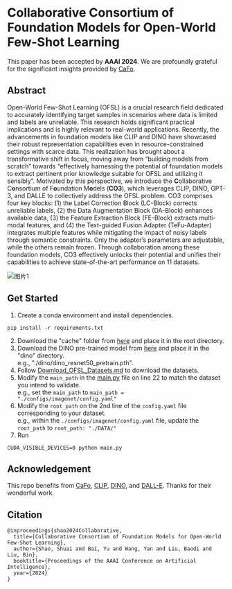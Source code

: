 # Collaborative Consortium of Foundation Models for Open-World Few-Shot Learning
This paper has been accepted by **AAAI 2024**. We are profoundly grateful for the significant insights provided by [CaFo](https://arxiv.org/pdf/2303.02151.pdf).

## Abstract
Open-World Few-Shot Learning (OFSL) is a crucial research field dedicated to accurately identifying target samples in scenarios where data is limited and labels are unreliable. 
This research holds significant practical implications and is highly relevant to real-world applications. 
Recently, the advancements in foundation models like CLIP and DINO have showcased their robust representation capabilities even in resource-constrained settings with scarce data. 
This realization has brought about a transformative shift in focus, moving away from “building models from scratch” towards “effectively harnessing the potential of foundation models to extract pertinent prior knowledge suitable for OFSL and utilizing it sensibly”. 
Motivated by this perspective, we introduce the **C**ollaborative C**o**nsortium of F**o**undation M**o**dels (**CO3**), which leverages CLIP, DINO, GPT-3, and DALLE to collectively address the OFSL problem. CO3 comprises four key blocks: 
(1) the Label Correction Block (LC-Block) corrects unreliable labels, (2) the Data Augmentation Block (DA-Block) enhances available data, 
(3) the Feature Extraction Block (FE-Block) extracts multi-modal features, and (4) the Text-guided Fusion Adapter (TeFu-Adapter) integrates multiple features while mitigating the impact of noisy labels through semantic constraints. 
Only the adapter’s parameters are adjustable, while the others remain frozen.
Through collaboration among these foundation models, CO3 effectively unlocks their potential and unifies their capabilities to achieve state-of-the-art performance on 11 datasets.

![图片1](https://github.com/The-Shuai/CO3/assets/56874070/e6f9854b-5d75-4da9-98fd-9c93fdde7fc2)

## Get Started
1. Create a conda environment and install dependencies.
```
pip install -r requirements.txt
```
2. Download the "cache" folder from [here](https:) and place it in the root directory.
3. Download the DINO pre-trained model from [here](https://dl.fbaipublicfiles.com/dino/dino_resnet50_pretrain/dino_resnet50_pretrain.pth) and place it in the "dino" directory.   
   e.g., "./dino/dino_resnet50_pretrain.pth".
4. Follow [Download_OFSL_Datasets.md](https://github.com/The-Shuai/CO3/blob/main/Download_OFSL_Datasets.md) to download the datasets.
5. Modify the ```main_path``` in the [main.py](https://github.com/The-Shuai/CO3/blob/main/main.py) file on line 22 to match the dataset you intend to validate.      
   e.g., set the ```main_path``` to ```main_path = "./configs/imagenet/config.yaml"```
6. Modify the ```root_path``` on the 2nd line of the ```config.yaml``` file corresponding to your dataset.    
   e.g., within the ```./configs/imagenet/config.yaml``` file, update the ```root_path``` to ```root_path: "./DATA/"```
7. Run
```
CUDA_VISIBLE_DEVICES=0 python main.py
```

## Acknowledgement
This repo benefits from [CaFo](https://github.com/OpenGVLab/CaFo?tab=readme-ov-file), [CLIP](https://github.com/openai/CLIP), [DINO](https://github.com/facebookresearch/dino), and [DALL-E](https://github.com/borisdayma/dalle-mini). Thanks for their wonderful work.

## Citation
```
@inproceedings{shao2024Collaborative,
  title={Collaborative Consortium of Foundation Models for Open-World Few-Shot Learning},
  author={Shao, Shuai and Bai, Yu and Wang, Yan and Liu, Baodi and Liu, Bin},
  booktitle={Proceedings of the AAAI Conference on Artificial Intelligence},
  year={2024}
}
```
